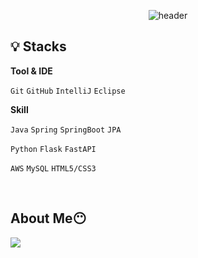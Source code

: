 <div align="center">

  ![header](https://capsule-render.vercel.app/api?type=transparent&fontColor=d6c6b6&height=150&section=header&text=zeun's%20GitHub&fontSize=80)
   
</div>


## 💡 Stacks

**Tool & IDE**

`Git` `GitHub` `IntelliJ` `Eclipse` 

**Skill**

`Java` `Spring` `SpringBoot`  `JPA`

`Python` `Flask` `FastAPI` 

`AWS` `MySQL` `HTML5/CSS3`

<BR>


## About Me😶
<a href="https://lopsided-acorn-81e.notion.site/3cf89d9667ba43fa895a3ac11c4e49da?pvs=4">
        <img src="https://img.shields.io/badge/notion-000000?style=for-the-badge&logo=Notion&logoColor=white"> 
    </a>

<br>
